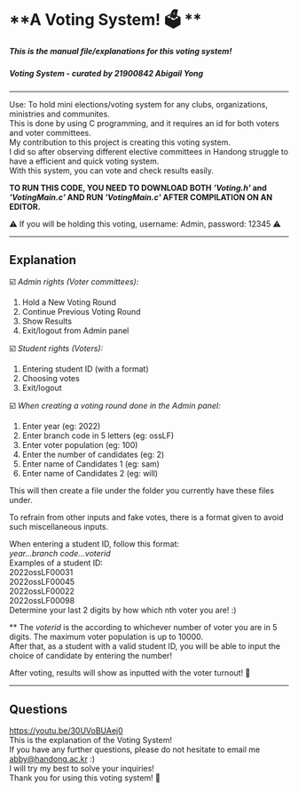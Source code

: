 # **A Voting System! 🗳️ **
##### This is the manual file/explanations for this voting system!
##### Voting System - curated by 21900842 Abigail Yong 

------------------------------------------------------------------------------------------------------

Use: To hold mini elections/voting system for any clubs, organizations, ministries and communites.\
This is done by using C programming, and it requires an id for both voters and voter committees. \
My contribution to this project is creating this voting system. \
I did so after observing different elective committees in Handong struggle to have a efficient and quick voting system. \
With this system, you can vote and check results easily.


**TO RUN THIS CODE, YOU NEED TO DOWNLOAD BOTH _'Voting.h'_ and _'VotingMain.c'_ AND RUN _'VotingMain.c'_ AFTER COMPILATION ON AN EDITOR.**

:warning:	If you will be holding this voting, username: Admin, password: 12345 :warning:	

------------------------------------------------------------------------------------------------------

## Explanation

☑️ _Admin rights (Voter committees):_
1. Hold a New Voting Round
2. Continue Previous Voting Round
3. Show Results
4. Exit/logout from Admin panel

☑️ _Student rights (Voters):_
1. Entering student ID (with a format)
2. Choosing votes
3. Exit/logout

☑️ _When creating a voting round done in the Admin panel:_
1. Enter year (eg: 2022)
2. Enter branch code in 5 letters (eg: ossLF)
3. Enter voter population (eg: 100)
4. Enter the number of candidates (eg: 2)
5. Enter name of Candidates 1 (eg: sam)
6. Enter name of Candidates 2 (eg: will)

This will then create a file under the folder you currently have these files under.

To refrain from other inputs and fake votes, there is a format given to avoid such miscellaneous inputs.

When entering a student ID, follow this format: \
_year...branch code...voterid_ \
Examples of a student ID: \
2022ossLF00031 \
2022ossLF00045 \
2022ossLF00022 \
2022ossLF00098 \
Determine your last 2 digits by how which nth voter you are! :)


** The _voterid_ is the according to whichever number of voter you are in 5 digits. The maximum voter population is up to 10000. \
After that, as a student with a valid student ID, you will be able to input the choice of candidate by entering the number!

After voting, results will show as inputted with the voter turnout! 🥇

-----------------------------------------------------------------------------------------------------

## Questions 
https://youtu.be/30UVoBUAej0 \
This is the explanation of the Voting System! \
If you have any further questions, please do not hesitate to email me abby@handong.ac.kr :) \
I will try my best to solve your inquiries! \
Thank you for using this voting system! 🥰



